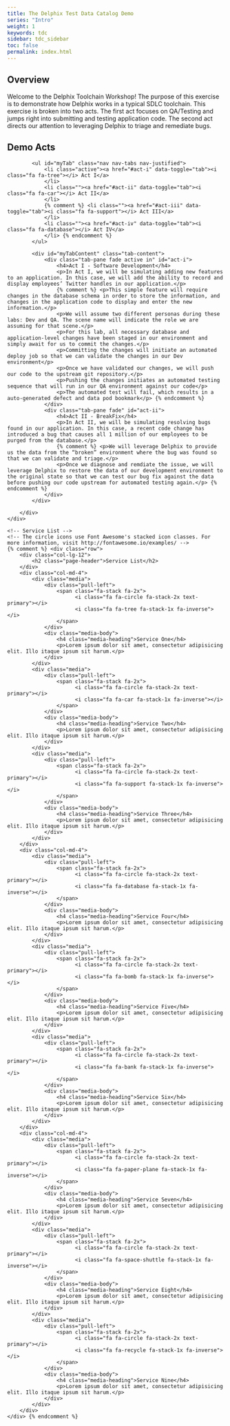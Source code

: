 ```yaml
---
title: The Delphix Test Data Catalog Demo
series: "Intro"
weight: 1
keywords: tdc
sidebar: tdc_sidebar
toc: false
permalink: index.html
---
```

<div class="row">
    <div class="row">
    <div class="col-lg-12">
        <h2 class="page-header">Overview</h2>
        <p>Welcome to the Delphix Toolchain Workshop! The purpose of this exercise is to demonstrate how Delphix works in a typical SDLC toolchain. This exercise is broken into two acts. The first act focuses on QA/Testing and jumps right into submitting and testing application code. The second act directs our attention to leveraging Delphix to triage and remediate bugs.</p>
    </div>
    <!-- Act Tabs -->
    <div class="row">
        <div class="col-lg-12">
            <h2 class="page-header">Demo Acts</h2>
        </div>
        <div class="col-lg-12">

            <ul id="myTab" class="nav nav-tabs nav-justified">
                <li class="active"><a href="#act-i" data-toggle="tab"><i class="fa fa-tree"></i> Act I</a>
                </li>
                <li class=""><a href="#act-ii" data-toggle="tab"><i class="fa fa-car"></i> Act II</a>
                </li>
                {% comment %} <li class=""><a href="#act-iii" data-toggle="tab"><i class="fa fa-support"></i> Act III</a>
                </li>
                <li class=""><a href="#act-iv" data-toggle="tab"><i class="fa fa-database"></i> Act IV</a>
                </li> {% endcomment %}
            </ul>

            <div id="myTabContent" class="tab-content">
                <div class="tab-pane fade active in" id="act-i">
                    <h4>Act I - Software Development</h4>
                    <p>In Act I, we will be simulating adding new features to an application. In this case, we will add the ability to record and display employees’ Twitter handles in our application.</p>
                    {% comment %} <p>This simple feature will require changes in the database schema in order to store the information, and changes in the application code to display and enter the new information.</p>
                    <p>We will assume two different personas during these labs: Dev and QA. The scene name will indicate the role we are assuming for that scene.</p>
                    <p>For this lab, all necessary database and application-level changes have been staged in our environment and simply await for us to commit the changes.</p>
                    <p>Committing the changes will initiate an automated deploy job so that we can validate the changes in our Dev environment</p>
                    <p>Once we have validated our changes, we will push our code to the upstream git repository.</p>
                    <p>Pushing the changes initiates an automated testing sequence that will run in our QA environment against our code</p>
                    <p>The automated test will fail, which results in a auto-generated defect and data pod bookmark</p> {% endcomment %}
                </div>
                <div class="tab-pane fade" id="act-ii">
                    <h4>Act II - BreakFix</h4>
                    <p>In Act II, we will be simulating resolving bugs found in our application. In this case, a recent code change has introduced a bug that causes all 1 million of our employees to be purged from the database.</p>
                    {% comment %} <p>We will leverage Delphix to provide us the data from the “broken” environment where the bug was found so that we can validate and triage.</p>
                    <p>Once we diagnose and remdiate the issue, we will leverage Delphix to restore the data of our development environment to the original state so that we can test our bug fix against the data before pushing our code upstream for automated testing again.</p> {% endcomment %}
                </div>
            </div>

        </div>
    </div>
</div>

    <!-- Service List -->
    <!-- The circle icons use Font Awesome's stacked icon classes. For more information, visit http://fontawesome.io/examples/ -->
    {% comment %} <div class="row">
        <div class="col-lg-12">
            <h2 class="page-header">Service List</h2>
        </div>
        <div class="col-md-4">
            <div class="media">
                <div class="pull-left">
                    <span class="fa-stack fa-2x">
                          <i class="fa fa-circle fa-stack-2x text-primary"></i>
                          <i class="fa fa-tree fa-stack-1x fa-inverse"></i>
                    </span>
                </div>
                <div class="media-body">
                    <h4 class="media-heading">Service One</h4>
                    <p>Lorem ipsum dolor sit amet, consectetur adipisicing elit. Illo itaque ipsum sit harum.</p>
                </div>
            </div>
            <div class="media">
                <div class="pull-left">
                    <span class="fa-stack fa-2x">
                          <i class="fa fa-circle fa-stack-2x text-primary"></i>
                          <i class="fa fa-car fa-stack-1x fa-inverse"></i>
                    </span>
                </div>
                <div class="media-body">
                    <h4 class="media-heading">Service Two</h4>
                    <p>Lorem ipsum dolor sit amet, consectetur adipisicing elit. Illo itaque ipsum sit harum.</p>
                </div>
            </div>
            <div class="media">
                <div class="pull-left">
                    <span class="fa-stack fa-2x">
                          <i class="fa fa-circle fa-stack-2x text-primary"></i>
                          <i class="fa fa-support fa-stack-1x fa-inverse"></i>
                    </span>
                </div>
                <div class="media-body">
                    <h4 class="media-heading">Service Three</h4>
                    <p>Lorem ipsum dolor sit amet, consectetur adipisicing elit. Illo itaque ipsum sit harum.</p>
                </div>
            </div>
        </div>
        <div class="col-md-4">
            <div class="media">
                <div class="pull-left">
                    <span class="fa-stack fa-2x">
                          <i class="fa fa-circle fa-stack-2x text-primary"></i>
                          <i class="fa fa-database fa-stack-1x fa-inverse"></i>
                    </span>
                </div>
                <div class="media-body">
                    <h4 class="media-heading">Service Four</h4>
                    <p>Lorem ipsum dolor sit amet, consectetur adipisicing elit. Illo itaque ipsum sit harum.</p>
                </div>
            </div>
            <div class="media">
                <div class="pull-left">
                    <span class="fa-stack fa-2x">
                          <i class="fa fa-circle fa-stack-2x text-primary"></i>
                          <i class="fa fa-bomb fa-stack-1x fa-inverse"></i>
                    </span>
                </div>
                <div class="media-body">
                    <h4 class="media-heading">Service Five</h4>
                    <p>Lorem ipsum dolor sit amet, consectetur adipisicing elit. Illo itaque ipsum sit harum.</p>
                </div>
            </div>
            <div class="media">
                <div class="pull-left">
                    <span class="fa-stack fa-2x">
                          <i class="fa fa-circle fa-stack-2x text-primary"></i>
                          <i class="fa fa-bank fa-stack-1x fa-inverse"></i>
                    </span>
                </div>
                <div class="media-body">
                    <h4 class="media-heading">Service Six</h4>
                    <p>Lorem ipsum dolor sit amet, consectetur adipisicing elit. Illo itaque ipsum sit harum.</p>
                </div>
            </div>
        </div>
        <div class="col-md-4">
            <div class="media">
                <div class="pull-left">
                    <span class="fa-stack fa-2x">
                          <i class="fa fa-circle fa-stack-2x text-primary"></i>
                          <i class="fa fa-paper-plane fa-stack-1x fa-inverse"></i>
                    </span>
                </div>
                <div class="media-body">
                    <h4 class="media-heading">Service Seven</h4>
                    <p>Lorem ipsum dolor sit amet, consectetur adipisicing elit. Illo itaque ipsum sit harum.</p>
                </div>
            </div>
            <div class="media">
                <div class="pull-left">
                    <span class="fa-stack fa-2x">
                          <i class="fa fa-circle fa-stack-2x text-primary"></i>
                          <i class="fa fa-space-shuttle fa-stack-1x fa-inverse"></i>
                    </span>
                </div>
                <div class="media-body">
                    <h4 class="media-heading">Service Eight</h4>
                    <p>Lorem ipsum dolor sit amet, consectetur adipisicing elit. Illo itaque ipsum sit harum.</p>
                </div>
            </div>
            <div class="media">
                <div class="pull-left">
                    <span class="fa-stack fa-2x">
                          <i class="fa fa-circle fa-stack-2x text-primary"></i>
                          <i class="fa fa-recycle fa-stack-1x fa-inverse"></i>
                    </span>
                </div>
                <div class="media-body">
                    <h4 class="media-heading">Service Nine</h4>
                    <p>Lorem ipsum dolor sit amet, consectetur adipisicing elit. Illo itaque ipsum sit harum.</p>
                </div>
            </div>
        </div>
    </div> {% endcomment %}
